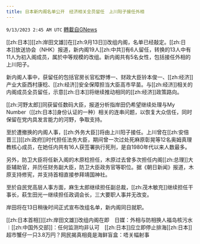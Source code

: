 ```yaml
---
title: 日本新内阁名单公开　经济相关全员留任　上川阳子接任外相
---
```

`9/13/2023 2:45 AM UTC` [轉載自GNews](https://gnews.org/articles/1684138)

[[zh:日本]][[zh:岸田文雄]]在[[zh:9月13日]]改组内阁，名单已经敲定。[[zh:日本]]放送协会（NHK）报道，新内阁19人[[zh:中共]]有6人留任，转换的13人中有11人为初入阁成员，属於中等规模的改组。新内阁共有5名女性，包括接任外相的上川阳子。

新内阁人事中，获留任的包括官房长官松野博一、财政大臣铃本俊一、[[zh:经济]]产业大臣西村康稔、[[zh:经济]]安全保障担当大臣高市早苗。与[[zh:经济]]相关的内阁成员全员留任，示意[[zh:日本]]将继续推动相同的[[zh:经济]]政策路向。

[[zh:河野太郎]]同获留任数码大臣，报道分析指岸田仍希望继续处理与My Number（[[zh:日本]]身份认证的一种）相关的连串问题，以恢复大众信任，同时保留在党内具发言能力的河野，争取支持。

至於遭撤换的内阁人事，[[zh:外务大臣]]将由上川阳子接任。上川曾在[[zh:安倍晋三]][[zh:政府]]时代担任法务大臣，期间曾一次过处死麻原彰晃等12名奥姆真理教核心成员，在她任内共有16人获签署执行死刑，是自1980年代以来人数最多。

另外，防卫大臣将任新入阁的木原稔担任，木原过去曾多次担任内阁[[zh:总理]]大臣辅助官，并历任财务副大臣，防卫大臣政务官等职位。据《朝日新闻》报道，木原支持修宪，并支持首相直接参拜靖国神社。

至於自民党高层人事方面，麻生太郎继续担任副总裁，[[zh:茂木敏充]]继续担任干事长，萩生田光一继续担任政调会长，三大要职人事并无改变。

岸田将在13日稍後时间正式宣布改组名单，新内阁同日就职。

[[zh:日本首相]][[zh:岸田文雄]]改组内阁在即　日媒：外相与防相换人福岛核污水︱[[zh:中国外交部]]：任何监测均非认可　[[zh:日本]]应立即停止排海[[zh:日本]]超市蟹仔一只3.8万円？网民揭真相竟是海鲜盲盒：唔关幅射事
